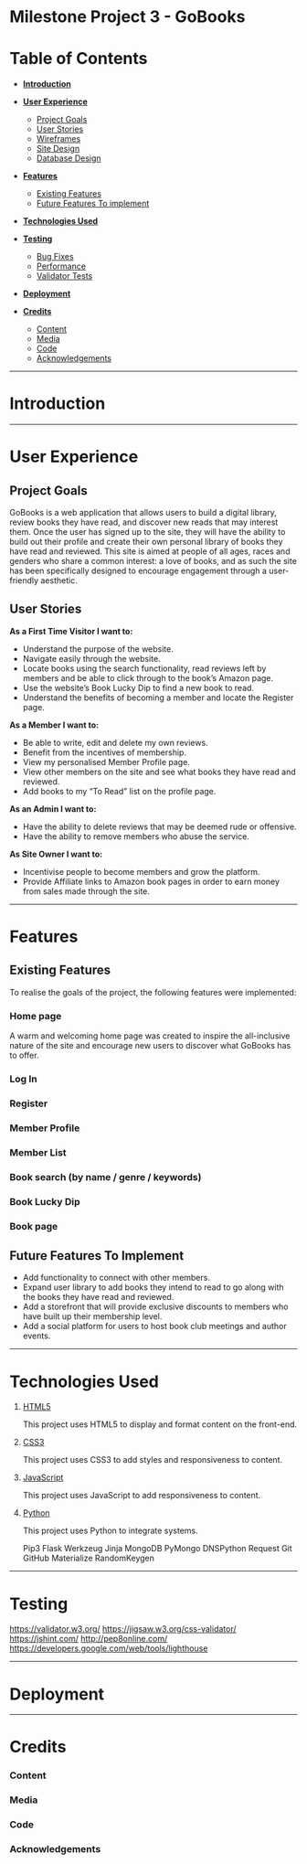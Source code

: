 # Milestone Project 3 - GoBooks

# Table of Contents

 - [**Introduction**](#introduction)

 - [**User Experience**](#user-experience)
    - [Project Goals](#project-goals)
    - [User Stories](#user-stories)
    - [Wireframes](#wireframes)
    - [Site Design](#site-design)
    - [Database Design](#database-design)

 - [**Features**](#features)
    - [Existing Features](#existing-features)
    - [Future Features To implement](#future-features-to-implement)

 - [**Technologies Used**](#technologies-used)

 - [**Testing**](#testing)
    - [Bug Fixes](#bug-fixes)
    - [Performance](#performance)
    - [Validator Tests](#validator-tests)

 - [**Deployment**](#deployment)

 - [**Credits**](#credits)
    - [Content](#content)
    - [Media](#media)
    - [Code](#code)
    - [Acknowledgements](#acknowledgements)

---

# Introduction


---

# User Experience

## Project Goals
GoBooks is a web application that allows users to build a digital library, review books they have read, and discover new reads that may interest them. 
Once the user has signed up to the site, they will have the ability to build out their profile and create their own personal library of books they have read and reviewed.
This site is aimed at people of all ages, races and genders who share a common interest: a love of books, and as such the site has been specifically designed to 
encourage engagement through a user-friendly aesthetic. 


## User Stories

**As a First Time Visitor I want to:**
* Understand the purpose of the website.
* Navigate easily through the website.
* Locate books using the search functionality, read reviews left by members and be able to click through to the book’s Amazon page.
* Use the website’s Book Lucky Dip to find a new book to read.
* Understand the benefits of becoming a member and locate the Register page.

**As a Member I want to:**
* Be able to write, edit and delete my own reviews.
* Benefit from the incentives of membership.
* View my personalised Member Profile page.
* View other members on the site and see what books they have read and reviewed.
* Add books to my “To Read” list on the profile page.

**As an Admin I want to:**
* Have the ability to delete reviews that may be deemed rude or offensive.
* Have the ability to remove members who abuse the service.

**As Site Owner I want to:**
* Incentivise people to become members and grow the platform.
* Provide Affiliate links to Amazon book pages in order to earn money from sales made through the site.

---

# Features

## Existing Features
To realise the goals of the project, the following features were implemented:

### Home page 

A warm and welcoming home page was created to inspire the all-inclusive nature of the site and encourage new users to discover what GoBooks has to offer.

### Log In 

### Register

### Member Profile

### Member List

### Book search (by name / genre / keywords)

### Book Lucky Dip

### Book page


## Future Features To Implement

* Add functionality to connect with other members.
* Expand user library to add books they intend to read to go along with the books they have read and reviewed.
* Add a storefront that will provide exclusive discounts to members who have built up their membership level.
* Add a social platform for users to host book club meetings and author events.

---

# Technologies Used

1. [HTML5](https://en.wikipedia.org/wiki/HTML5)

   This project uses HTML5 to display and format content on the front-end.

2. [CSS3](https://en.wikipedia.org/wiki/CSS)

   This project uses CSS3 to add styles and responsiveness to content.

3. [JavaScript](https://www.javascript.com/)

   This project uses JavaScript to add responsiveness to content.

4. [Python](https://www.python.org/)

   This project uses Python to integrate systems.

   Pip3
   Flask
   Werkzeug
   Jinja
   MongoDB
   PyMongo
   DNSPython
   Request
   Git
   GitHub
   Materialize
   RandomKeygen

---

# Testing

https://validator.w3.org/
https://jigsaw.w3.org/css-validator/
https://jshint.com/
http://pep8online.com/
https://developers.google.com/web/tools/lighthouse

---

# Deployment

---

# Credits

### Content

### Media

### Code

### Acknowledgements